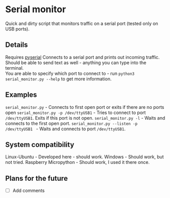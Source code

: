 # Serial monitor
Quick and dirty script that monitors traffic on a serial port (tested only on USB ports).

## Details
Requires [pyserial](https://github.com/pyserial/pyserial)
Connects to a serial port and prints out incoming traffic. Should be able to send text as well - anything you can type into the terminal.<br/>
You are able to specify which port to connect to - run `python3 serial_monitor.py --help` to get more information.

## Examples
`serial_monitor.py` - Connects to first open port or exits if there are no ports open
`serial_monitor.py -p /dev/ttyUSB1` - Tries to connect to port `/dev/ttyUSB1`. Exits if this port is not open.
`serial_monitor.py -l` - Waits and connects to the first open port.
`serial_monitor.py --listen -p /dev/ttyUSB1 ` - Waits and connects to port `/dev/ttyUSB1`.

## System compatibility
Linux-Ubuntu - Developed here - should work.
Windows - Should work, but not tried.
Raspberry Micropython - Should work, I used it there once.

## Plans for the future
- [ ] Add comments
